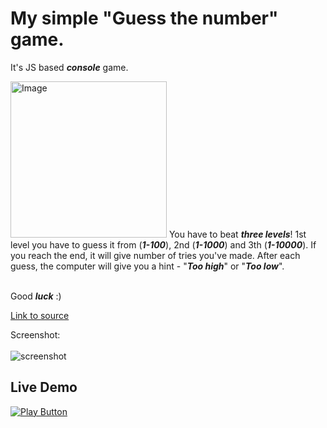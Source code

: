 # My simple "Guess the number" game.
It's JS based <strong><em>console</strong></em> game.

<img alt='Image' width='250px' src='https://lh3.googleusercontent.com/F7o9qlrJUMtI1BpCASr2HGu5n7fcD7-Kfvq5BU-mBvuvBm9Wvi3hb20LOUhAVhwPmKo=w2400' /> 
You have to beat <strong><em>three levels</strong></em>! 1st level you have to guess it from (<strong><em>1-100</strong></em>), 2nd (<strong><em>1-1000</strong></em>) and 3th (<strong><em>1-10000</strong></em>). If you reach the end, it will give number of tries you've made. After each guess, the computer will give you a hint - "<strong><em>Too high</strong></em>" or "<strong><em>Too low</strong></em>". <br /><br />

Good <strong><em>luck</strong></em> :)

[Link to source](guessTheNumber.js)<br />

Screenshot:<br /><br />
![screenshot](https://user-images.githubusercontent.com/114406139/211433143-3090125b-6e62-4c4d-8e6b-feed6a76bb5c.PNG)<br />

## Live Demo

[<img alt="Play Button" src="https://user-images.githubusercontent.com/114406139/211439129-37c7a037-dde4-49d6-bf62-4ffc4f315fa9.PNG" />](https://replit.com/@ntzolov/guessTheNumber#guessTheNumber.js)

